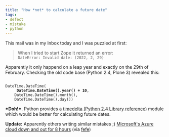 ```yaml
---
title: "How *not* to calculate a future date"
tags: 
- defect
- mistake
- python
---
```


This mail was in my Inbox today and I was puzzled at first:
<blockquote>When I tried to start Zope it returned an error:
<code>
DateError: Invalid date: (2022, 2, 29)
</code></blockquote>
Apparently it only happend on a leap year and exactly on the 29th of
February. Checking the old code base (Python 2.4, Plone 3) revealed this:<code></code>
<pre><code>
DateTime.DateTime(
    <strong> DateTime.DateTime().year() + 10</strong>,
    DateTime.DateTime().month(),
    DateTime.DateTime().day())
</code></pre>
<strong>*Doh!*</strong>. Python provides a <a title="Python 2.4 library reference - timedelta." href="http://docs.python.org/release/2.4.3/lib/datetime-timedelta.html" target="_blank">timedelta (Python 2.4 Library reference)</a> module which would be better for calculating future dates.

<strong>Update:</strong> Apparently others writing similar mistakes ;) <a href="http://www.theregister.co.uk/2012/02/29/windows_azure_outage/" title="Windows Azure">Microsoft's Azure cloud down and out for 8 hours</a> (via <a href="http://blog.fefe.de/?ts=b1b0a02f" title="fefe">fefe</a>)